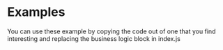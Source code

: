 # Examples

You can use these example by copying the code out of one that you find interesting and replacing the business logic block in index.js
